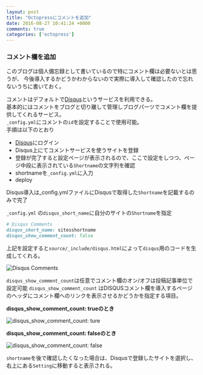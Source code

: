 ```yaml
---
layout: post
title: "Octopressにコメントを追加"
date: 2016-08-27 10:41:24 +0000
comments: true
categories: ['octopress']
---
```


### コメント欄を追加

このブログは個人備忘録として書いているので特にコメント欄は必要ないとは思うが、
今後導入するかどうかわからないので実際に導入して確認したので忘れないうちに書いておく。  

コメントはデフォルトで[Disqus](https://disqus.com/)というサービスを利用できる。  
基本的にはコメントをブログと切り離して管理しブログパーツでコメント欄を提供してくれるサービス。  
`_config.yml`にコメントの`id`を設定することで使用可能。  
手順は以下のとおり

<!--more-->

- [Disqus](https://disqus.com/)にログイン
- Disqus上にてコメントサービスを使うサイトを登録
- 登録が完了すると設定ページが表示されるので、ここで設定をしつつ、ページ中段に表示されている`Shortname`の文字列を確認
- shortnameを`_config.yml`に入力
- deploy

Disqus導入は_config.ymlファイルにDisqusで取得した`Shortname`を記載するのみで完了

`_config.yml` の`disqus_short_name`に自分のサイトの`Shortname`を指定

```ruby
# Disqus Comments
disqus_short_name: sitesshortname
disqus_show_comment_count: false
```

上記を設定すると`source/_include/disqus.html`によって`disqus`用のコードを生成してくれる。

![Disqus Comments](https://i.gyazo.com/82f9217e4935ccc5f3dcb1599384a682.png)

`disqus_show_comment_count`は任意でコメント欄のオン/オフは投稿記事単位で設定可能
`disqus_show_comment_count` はDISQUSコメント欄を導入するページのヘッダにコメント欄へのリンクを表示させるかどうかを指定する項目。

**disqus_show_comment_count: trueのとき**

![disqus_show_comment_count: ture](https://i.gyazo.com/7232f4714811db0bcea23e041556a481.png)


**disqus_show_comment_count: falseのとき**

![disqus_show_comment_count: false](https://i.gyazo.com/29fc1be984bb3130d74343aa94c4943b.png)

`shortname`を後で確認したくなった場合は、Disqusで登録したサイトを選択し、右上にある`Setting`に移動すると表示される。

